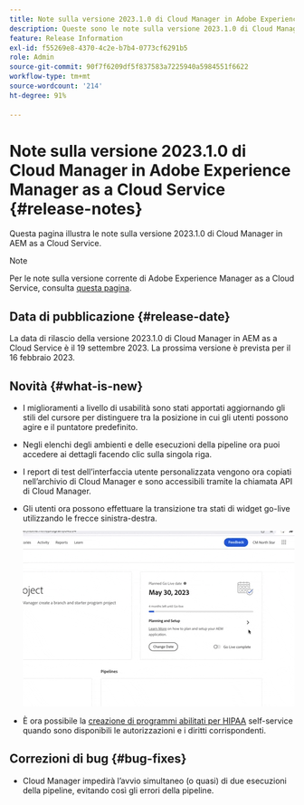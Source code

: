 ```yaml
---
title: Note sulla versione 2023.1.0 di Cloud Manager in Adobe Experience Manager as a Cloud Service
description: Queste sono le note sulla versione 2023.1.0 di Cloud Manager in AEM as a Cloud Service.
feature: Release Information
exl-id: f55269e8-4370-4c2e-b7b4-0773cf6291b5
role: Admin
source-git-commit: 90f7f6209df5f837583a7225940a5984551f6622
workflow-type: tm+mt
source-wordcount: '214'
ht-degree: 91%

---
```


# Note sulla versione 2023.1.0 di Cloud Manager in Adobe Experience Manager as a Cloud Service {#release-notes}

Questa pagina illustra le note sulla versione 2023.1.0 di Cloud Manager in AEM as a Cloud Service.

>[!NOTE]
>
>Per le note sulla versione corrente di Adobe Experience Manager as a Cloud Service, consulta [questa pagina](/help/release-notes/release-notes-cloud/release-notes-current.md).

## Data di pubblicazione {#release-date}

La data di rilascio della versione 2023.1.0 di Cloud Manager in AEM as a Cloud Service è il 19 settembre 2023. La prossima versione è prevista per il 16 febbraio 2023.

## Novità {#what-is-new}

* I miglioramenti a livello di usabilità sono stati apportati aggiornando gli stili del cursore per distinguere tra la posizione in cui gli utenti possono agire e il puntatore predefinito.

* Negli elenchi degli ambienti e delle esecuzioni della pipeline ora puoi accedere ai dettagli facendo clic sulla singola riga.

* I report di test dell’interfaccia utente personalizzata vengono ora copiati nell’archivio di Cloud Manager e sono accessibili tramite la chiamata API di Cloud Manager.

* Gli utenti ora possono effettuare la transizione tra stati di widget go-live utilizzando le frecce sinistra-destra.

  ![Transizioni di widget Go-live](/help/implementing/cloud-manager/release-notes/assets/go-live-transitions.gif)

* È ora possibile la [creazione di programmi abilitati per HIPAA](/help/implementing/cloud-manager/getting-access-to-aem-in-cloud/creating-production-programs.md) self-service quando sono disponibili le autorizzazioni e i diritti corrispondenti.

## Correzioni di bug {#bug-fixes}

* Cloud Manager impedirà l’avvio simultaneo (o quasi) di due esecuzioni della pipeline, evitando così gli errori della pipeline.
